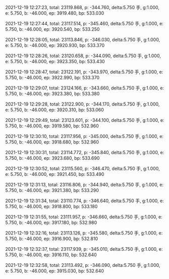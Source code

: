 2021-12-19 12:27:23, total: 23119.868, p: -344.760, delta:5.750 手, g:1.000, e: 5.750, b: -46.000, ep: 3919.480, bp: 533.030

2021-12-19 12:27:44, total: 23117.514, p: -345.460, delta:5.750 手, g:1.000, e: 5.750, b: -46.000, ep: 3920.540, bp: 533.250

2021-12-19 12:28:05, total: 23113.846, p: -346.030, delta:5.750 手, g:1.000, e: 5.750, b: -46.000, ep: 3920.930, bp: 533.370

2021-12-19 12:28:26, total: 23120.658, p: -344.090, delta:5.750 手, g:1.000, e: 5.750, b: -46.000, ep: 3923.350, bp: 533.430

2021-12-19 12:28:47, total: 23122.191, p: -343.970, delta:5.750 手, g:1.000, e: 5.750, b: -46.000, ep: 3922.990, bp: 533.370

2021-12-19 12:29:07, total: 23124.166, p: -343.660, delta:5.750 手, g:1.000, e: 5.750, b: -46.000, ep: 3923.380, bp: 533.380

2021-12-19 12:29:28, total: 23122.900, p: -344.170, delta:5.750 手, g:1.000, e: 5.750, b: -46.000, ep: 3920.310, bp: 533.060

2021-12-19 12:29:49, total: 23123.601, p: -344.100, delta:5.750 手, g:1.000, e: 5.750, b: -46.000, ep: 3919.580, bp: 532.960

2021-12-19 12:30:10, total: 23117.956, p: -345.000, delta:5.750 手, g:1.000, e: 5.750, b: -46.000, ep: 3918.680, bp: 532.960

2021-12-19 12:30:31, total: 23114.772, p: -345.840, delta:5.750 手, g:1.000, e: 5.750, b: -46.000, ep: 3923.680, bp: 533.690

2021-12-19 12:30:52, total: 23115.560, p: -346.470, delta:5.750 手, g:1.000, e: 5.750, b: -46.000, ep: 3921.450, bp: 533.490

2021-12-19 12:31:13, total: 23116.806, p: -344.940, delta:5.750 手, g:1.000, e: 5.750, b: -46.000, ep: 3921.380, bp: 533.290

2021-12-19 12:31:34, total: 23110.774, p: -346.640, delta:5.750 手, g:1.000, e: 5.750, b: -46.000, ep: 3918.800, bp: 533.180

2021-12-19 12:31:55, total: 23111.957, p: -346.660, delta:5.750 手, g:1.000, e: 5.750, b: -46.000, ep: 3917.180, bp: 532.980

2021-12-19 12:32:16, total: 23113.126, p: -345.580, delta:5.750 手, g:1.000, e: 5.750, b: -46.000, ep: 3916.900, bp: 532.810

2021-12-19 12:32:37, total: 23117.939, p: -345.010, delta:5.750 手, g:1.000, e: 5.750, b: -46.000, ep: 3916.110, bp: 532.640

2021-12-19 12:32:58, total: 23113.492, p: -346.090, delta:5.750 手, g:1.000, e: 5.750, b: -46.000, ep: 3915.030, bp: 532.640